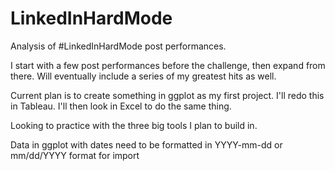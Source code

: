 # LinkedInHardMode
Analysis of #LinkedInHardMode post performances.

I start with a few post performances before the challenge, then expand from there. Will eventually include a series of my greatest hits as well.

Current plan is to create something in ggplot as my first project.
I'll redo this in Tableau.
I'll then look in Excel to do the same thing.

Looking to practice with the three big tools I plan to build in.


Data in ggplot with dates need to be formatted in YYYY-mm-dd or mm/dd/YYYY format for import